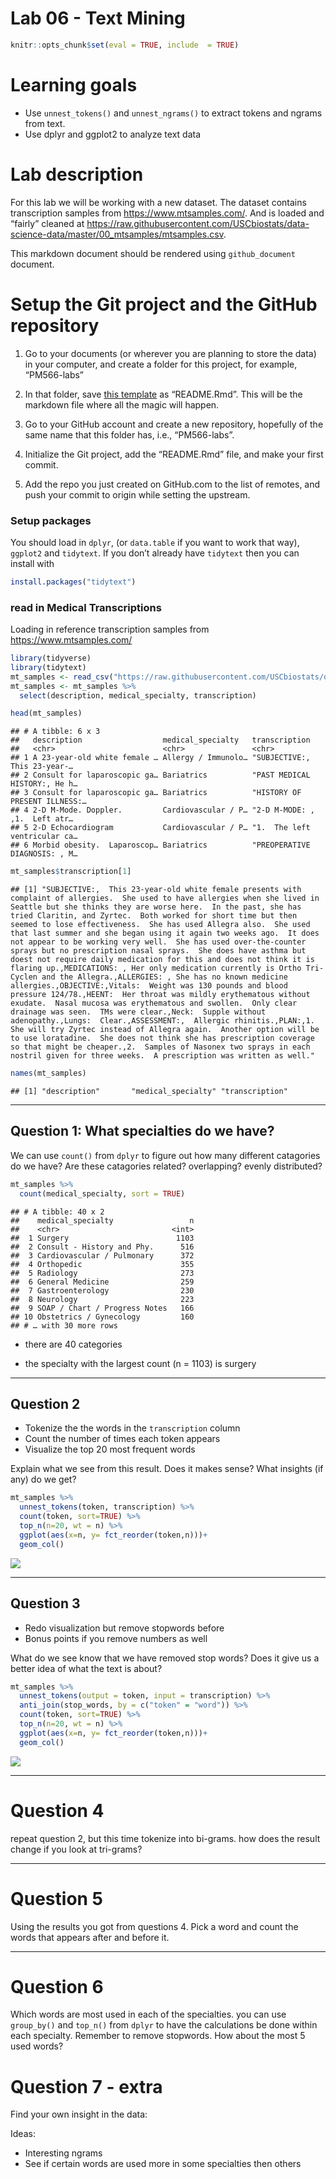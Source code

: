 Lab 06 - Text Mining
================

``` r
knitr::opts_chunk$set(eval = TRUE, include  = TRUE)
```

# Learning goals

  - Use `unnest_tokens()` and `unnest_ngrams()` to extract tokens and
    ngrams from text.
  - Use dplyr and ggplot2 to analyze text data

# Lab description

For this lab we will be working with a new dataset. The dataset contains
transcription samples from <https://www.mtsamples.com/>. And is loaded
and “fairly” cleaned at
<https://raw.githubusercontent.com/USCbiostats/data-science-data/master/00_mtsamples/mtsamples.csv>.

This markdown document should be rendered using `github_document`
document.

# Setup the Git project and the GitHub repository

1.  Go to your documents (or wherever you are planning to store the
    data) in your computer, and create a folder for this project, for
    example, “PM566-labs”

2.  In that folder, save [this
    template](https://raw.githubusercontent.com/USCbiostats/PM566/master/content/assignment/06-lab.Rmd)
    as “README.Rmd”. This will be the markdown file where all the magic
    will happen.

3.  Go to your GitHub account and create a new repository, hopefully of
    the same name that this folder has, i.e., “PM566-labs”.

4.  Initialize the Git project, add the “README.Rmd” file, and make your
    first commit.

5.  Add the repo you just created on GitHub.com to the list of remotes,
    and push your commit to origin while setting the upstream.

### Setup packages

You should load in `dplyr`, (or `data.table` if you want to work that
way), `ggplot2` and `tidytext`. If you don’t already have `tidytext`
then you can install with

``` r
install.packages("tidytext")
```

### read in Medical Transcriptions

Loading in reference transcription samples from
<https://www.mtsamples.com/>

``` r
library(tidyverse)
library(tidytext)
mt_samples <- read_csv("https://raw.githubusercontent.com/USCbiostats/data-science-data/master/00_mtsamples/mtsamples.csv")
mt_samples <- mt_samples %>%
  select(description, medical_specialty, transcription)

head(mt_samples)
```

    ## # A tibble: 6 x 3
    ##   description                  medical_specialty   transcription                
    ##   <chr>                        <chr>               <chr>                        
    ## 1 A 23-year-old white female … Allergy / Immunolo… "SUBJECTIVE:,  This 23-year-…
    ## 2 Consult for laparoscopic ga… Bariatrics          "PAST MEDICAL HISTORY:, He h…
    ## 3 Consult for laparoscopic ga… Bariatrics          "HISTORY OF PRESENT ILLNESS:…
    ## 4 2-D M-Mode. Doppler.         Cardiovascular / P… "2-D M-MODE: , ,1.  Left atr…
    ## 5 2-D Echocardiogram           Cardiovascular / P… "1.  The left ventricular ca…
    ## 6 Morbid obesity.  Laparoscop… Bariatrics          "PREOPERATIVE DIAGNOSIS: , M…

``` r
mt_samples$transcription[1]
```

    ## [1] "SUBJECTIVE:,  This 23-year-old white female presents with complaint of allergies.  She used to have allergies when she lived in Seattle but she thinks they are worse here.  In the past, she has tried Claritin, and Zyrtec.  Both worked for short time but then seemed to lose effectiveness.  She has used Allegra also.  She used that last summer and she began using it again two weeks ago.  It does not appear to be working very well.  She has used over-the-counter sprays but no prescription nasal sprays.  She does have asthma but doest not require daily medication for this and does not think it is flaring up.,MEDICATIONS: , Her only medication currently is Ortho Tri-Cyclen and the Allegra.,ALLERGIES: , She has no known medicine allergies.,OBJECTIVE:,Vitals:  Weight was 130 pounds and blood pressure 124/78.,HEENT:  Her throat was mildly erythematous without exudate.  Nasal mucosa was erythematous and swollen.  Only clear drainage was seen.  TMs were clear.,Neck:  Supple without adenopathy.,Lungs:  Clear.,ASSESSMENT:,  Allergic rhinitis.,PLAN:,1.  She will try Zyrtec instead of Allegra again.  Another option will be to use loratadine.  She does not think she has prescription coverage so that might be cheaper.,2.  Samples of Nasonex two sprays in each nostril given for three weeks.  A prescription was written as well."

``` r
names(mt_samples)
```

    ## [1] "description"       "medical_specialty" "transcription"

-----

## Question 1: What specialties do we have?

We can use `count()` from `dplyr` to figure out how many different
catagories do we have? Are these catagories related? overlapping? evenly
distributed?

``` r
mt_samples %>%
  count(medical_specialty, sort = TRUE)
```

    ## # A tibble: 40 x 2
    ##    medical_specialty                 n
    ##    <chr>                         <int>
    ##  1 Surgery                        1103
    ##  2 Consult - History and Phy.      516
    ##  3 Cardiovascular / Pulmonary      372
    ##  4 Orthopedic                      355
    ##  5 Radiology                       273
    ##  6 General Medicine                259
    ##  7 Gastroenterology                230
    ##  8 Neurology                       223
    ##  9 SOAP / Chart / Progress Notes   166
    ## 10 Obstetrics / Gynecology         160
    ## # … with 30 more rows

  - there are 40 categories

  - the specialty with the largest count (n = 1103) is surgery

-----

## Question 2

  - Tokenize the the words in the `transcription` column
  - Count the number of times each token appears
  - Visualize the top 20 most frequent words

Explain what we see from this result. Does it makes sense? What insights
(if any) do we get?

``` r
mt_samples %>%
  unnest_tokens(token, transcription) %>%
  count(token, sort=TRUE) %>%
  top_n(n=20, wt = n) %>%
  ggplot(aes(x=n, y= fct_reorder(token,n)))+
  geom_col()
```

![](README_files/figure-gfm/unnamed-chunk-4-1.png)<!-- -->

-----

## Question 3

  - Redo visualization but remove stopwords before
  - Bonus points if you remove numbers as well

What do we see know that we have removed stop words? Does it give us a
better idea of what the text is about?

``` r
mt_samples %>%
  unnest_tokens(output = token, input = transcription) %>%
  anti_join(stop_words, by = c("token" = "word")) %>%
  count(token, sort=TRUE) %>%
  top_n(n=20, wt = n) %>%
  ggplot(aes(x=n, y= fct_reorder(token,n)))+
  geom_col()
```

![](README_files/figure-gfm/unnamed-chunk-5-1.png)<!-- -->

-----

# Question 4

repeat question 2, but this time tokenize into bi-grams. how does the
result change if you look at tri-grams?

-----

# Question 5

Using the results you got from questions 4. Pick a word and count the
words that appears after and before it.

-----

# Question 6

Which words are most used in each of the specialties. you can use
`group_by()` and `top_n()` from `dplyr` to have the calculations be done
within each specialty. Remember to remove stopwords. How about the most
5 used words?

# Question 7 - extra

Find your own insight in the data:

Ideas:

  - Interesting ngrams
  - See if certain words are used more in some specialties then others
